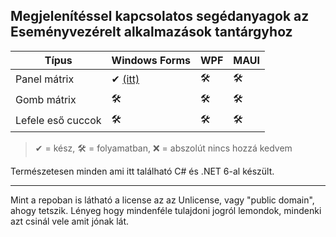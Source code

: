 ## Megjelenítéssel kapcsolatos segédanyagok az Eseményvezérelt alkalmazások tantárgyhoz

| Típus             | Windows Forms | WPF | MAUI |
|-------------------|---------------|-----|------|
| Panel mátrix      | ✔ [(itt)](https://github.com/glorantq/eva-templatek/tree/main/WinForms-PanelMatrix) | 🛠 | 🛠 |
| Gomb mátrix       | 🛠 | 🛠 | 🛠 |
| Lefele eső cuccok | 🛠 | 🛠 | 🛠 |

> ✔ = kész, 🛠 = folyamatban, ❌ = abszolút nincs hozzá kedvem

Természetesen minden ami itt található C# és .NET 6-al készült. 

---

Mint a repoban is látható a license az az Unlicense, vagy "public domain", ahogy tetszik.
Lényeg hogy mindenféle tulajdoni jogról lemondok, mindenki azt csinál vele amit jónak lát.
